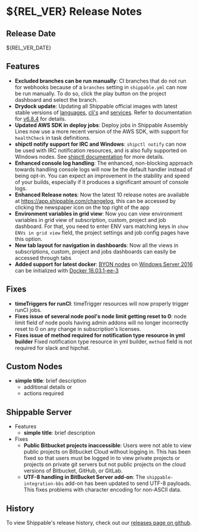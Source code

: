 # ${REL_VER} Release Notes

## Release Date
${REL_VER_DATE}

## Features
  - **Excluded branches can be run manually**: CI branches that do not run for webhooks because of a `branches` setting in `shippable.yml` can now be run manually. To do so, click the play button on the project dashboard and select the branch.
  - **Drydock update**: Updating all Shippable official images with latest
  stable versions of [languages](http://docs.shippable.com/platform/runtime/machine-image/language-versions/), [cli's](http://docs.shippable.com/platform/runtime/machine-image/cli-versions/) and [services](http://docs.shippable.com/platform/runtime/machine-image/services-versions/). Refer to documentation
  for [v6.8.4](http://docs.shippable.com/platform/runtime/machine-image/ami-v684/) for details.
  - **Updated AWS SDK in deploy jobs**: Deploy jobs in Shippable Assembly Lines now use a more recent version of the AWS SDK, with support for `healthCheck` in task definitions.
  - **shipctl notify support for IRC and Windows**: `shipctl notify` can now be used with IRC notification resources, and is also fully supported on Windows nodes. See [shipctl documentation](http://docs.shippable.com/platform/tutorial/workflow/using-shipctl/#notify) for more details.
  - **Enhanced console log handling**: The enhanced, non-blocking approach towards handling console logs will now be the default handler instead of being opt-in. You can expect an improvement in the stability and speed of your builds, especially if it produces a significant amount of console logs.
  - **Enhanced Release notes**: Now the latest 10 release notes are available at https://app.shippable.com/changelog, this can be accessed by clicking the newspaper icon on the top right of the app
  - **Environment variables in grid view**: Now you can view environment variables in grid view of subscription, custom, project and job dashboard. For that, you need to enter ENV vars matching keys in `show ENVs in grid view` field, the project settings and job config pages have this option.
  - **New tab layout for navigation in dashboards**: Now all the views in subscriptions, custom, project and jobs dashboards can easily be accessed through tabs
  - **Added support for latest docker**: [BYON nodes](http://docs.shippable.com/platform/runtime/nodes/#byon-nodes) on [Windows Server 2016](http://docs.shippable.com/platform/tutorial/workflow/jobs-windows/) can be initialized with [Docker 18.03.1-ee-3](https://docs.docker.com/ee/engine/release-notes/#18031-ee-3-2018-08-30)

## Fixes
  - **timeTriggers for runCI**: timeTrigger resources will now properly trigger runCI jobs.
  - **Fixes issue of several node pool's node limit getting reset to 0**: node limit field of node pools having admin addons will no longer incorrectly reset to 0 on any change in subscription's licenses.
  - **Fixes issue of method required for notification type resource in yml builder** Fixed notification type resource in yml builder, `method` field is not required for slack and hipchat.

## Custom Nodes
  - **simple title**: brief description
      - additional details or
      - actions required

## Shippable Server

  - Features
      - **simple title**: brief description
  - Fixes
      - **Public Bitbucket projects inaccessible**: Users were not able to view public projects on Bitbucket Cloud without logging in. This has been fixed so that users must be logged in to view private projects or projects on private git servers but not public projects on the cloud versions of Bitbucket, GitHub, or GitLab.
      - **UTF-8 handling in BitBucket Server add-on**: The `shippable-integration-bbs` add-on has been updated to send UTF-8 payloads. This fixes problems with character encoding for non-ASCII data.

## History

To view Shippable's release history, check out our [releases page on github](https://github.com/Shippable/admiral/releases).
